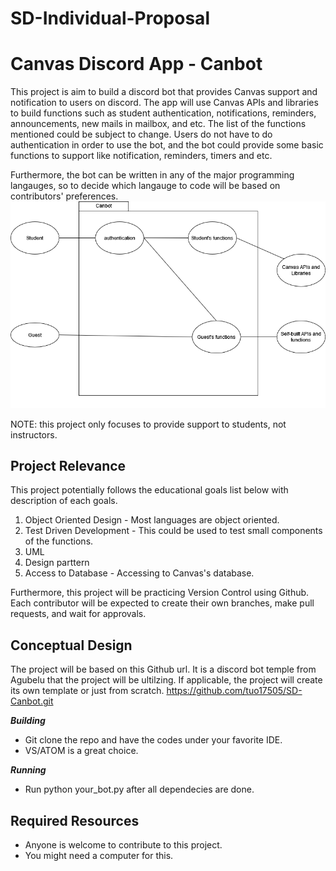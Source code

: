 # SD-Individual-Proposal
# Canvas Discord App - Canbot

This project is aim to build a discord bot that provides Canvas support and notification to users on discord. The app will use Canvas APIs and libraries to build functions such as student authentication, notifications, reminders, announcements, new mails in mailbox, and etc. The list of the functions mentioned could be subject to change. Users do not have to do authentication in order to use the bot, and the bot could provide some basic functions to support like notification, reminders, timers and etc.

Furthermore, the bot can be written in any of the major programming langauges, so to decide which langauge to code will be based on contributors' preferences. 
![uml img](Chen_Canbot.png)

NOTE: this project only focuses to provide support to students, not instructors.

## Project Relevance
This project potentially follows the educational goals list below with description of each goals.
1. Object Oriented Design - Most languages are object oriented.
2. Test Driven Development - This could be used to test small components of the functions.
3. UML
4. Design parttern
5. Access to Database - Accessing to Canvas's database.

Furthermore, this project will be practicing Version Control using Github. Each contributor will be expected to create their own branches, make pull requests, and wait for approvals.

## Conceptual Design
The project will be based on this Github url. It is a discord bot temple from Agubelu that the project will be ultilzing. If applicable, the project will create its own template or just from scratch.
https://github.com/tuo17505/SD-Canbot.git

***Building***
- Git clone the repo and have the codes under your favorite IDE.
- VS/ATOM is a great choice.

***Running***
- Run python your_bot.py after all dependecies are done.

## Required Resources
- Anyone is welcome to contribute to this project.
- You might need a computer for this.
